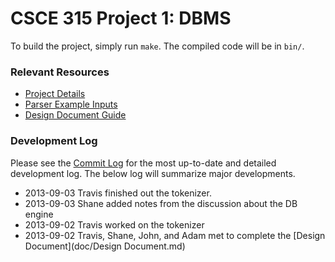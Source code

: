CSCE 315 Project 1: DBMS
=============

To build the project, simply run `make`. The compiled code will be in `bin/`.


### Relevant Resources

* [Project Details](http://courses.cs.tamu.edu/choe/13fall/315/proj1.html)
* [Parser Example Inputs](http://students.cse.tamu.edu/aalap/CSCE315_s12/sample_inputs/parser_milestone_good_inputs.txt)
* [Design Document Guide](http://blog.slickedit.com/2007/05/how-to-write-an-effective-design-document/)


### Development Log

Please see the [Commit Log](https://github.com/travisolbrich/315-P1-DBMS/commits/master) for the most up-to-date and detailed development log. The below log will summarize major developments.

* 2013-09-03 Travis finished out the tokenizer.
* 2013-09-03 Shane added notes from the discussion about the DB engine 
* 2013-09-02 Travis worked on the tokenizer
* 2013-09-02 Travis, Shane, John, and Adam met to complete the [Design Document](doc/Design Document.md)
